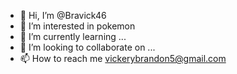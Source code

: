 - 👋 Hi, I’m @Bravick46
- 👀 I’m interested in pokemon
- 🌱 I’m currently learning ...
- 💞️ I’m looking to collaborate on ...
- 📫 How to reach me vickerybrandon5@gmail.com

<!---
Bravick46/Bravick46 is a ✨ special ✨ repository because its `README.md` (this file) appears on your GitHub profile.
You can click the Preview link to take a look at your changes.
--->
